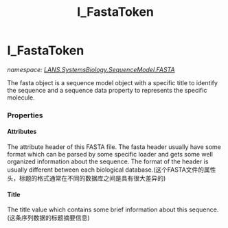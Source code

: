 ﻿---
title: I_FastaToken
---

# I_FastaToken
_namespace: [LANS.SystemsBiology.SequenceModel.FASTA](N-LANS.SystemsBiology.SequenceModel.FASTA.html)_

The fasta object is a sequence model object with a specific title to identify the sequence and a sequence data property to represents the specific molecule.



### Properties

#### Attributes
The attribute header of this FASTA file. The fasta header usually have some format which can be parsed by some 
 specific loader and gets some well organized information about the sequence. The format of the header is 
 usually different between each biological database.(这个FASTA文件的属性头，标题的格式通常在不同的数据库之间是具有很大差异的)
#### Title
The title value which contains some brief information about this sequence.(这条序列数据的标题摘要信息)

